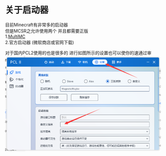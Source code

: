 # 关于启动器
目前Minecraft有非常多的启动器   
但是MCSR之允许使用两个 并且都需要正版   
1.[MultiMC](https://multimc.org/)    
2.官方启动器 (微软商店或官网下载)    

对于国内PCL2使用的也是很多的 进行如图所示的设置也可以使你的速通过审   
![图1](/launcher1.png)
